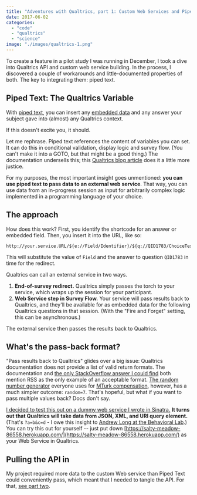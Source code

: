 ```yaml
---
title: "Adventures with Qualtrics, part 1: Custom Web Services and Piped Text"
date: 2017-06-02
categories:
  - "code"
  - "qualtrics"
  - "science"
image: "./images/qualtrics-1.png"
---
```


To create a feature in a pilot study I was running in December, I took a dive into Qualtrics API and custom web service building. In the process, I discovered a couple of workarounds and little-documented properties of both. The key to integrating them: piped text.

## Piped Text: The Qualtrics Variable

With [piped text](https://www.qualtrics.com/support/survey-platform/survey-module/editing-questions/piped-text/piped-text-overview/), you can insert any [embedded data](https://www.qualtrics.com/support/survey-platform/edit-survey/survey-flow/standard-elements/embedded-data/) and any answer your subject gave into (almost) any Qualtrics context.

If this doesn't excite you, it should.

Let me rephrase. Piped text references the content of variables you can set. It can do this in conditional validation, display logic and survey flow. (You can't make it into a GOTO, but that might be a good thing.) The documentation undersells this; this [Qualtrics blog article](https://www.qualtrics.com/blog/why-we-love-piped-text-and-you-should-too/) does it a little more justice.

For my purposes, the most important insight goes unmentioned: **you can use piped text to pass data to an external web service**. That way, you can use data from an in-progress session as input for arbitrarily complex logic implemented in a programming language of your choice.

## The approach

How does this work? First, you identify the shortcode for an answer or embedded field. Then, you insert it into the URL, like so:

```
http://your.service.URL/${e://Field/Identifier}/${q://QID1783/ChoiceTextEntryVField>
```

This will substitute the value of `Field` and the answer to question `QID1783` in time for the redirect.

Qualtrics can call an external service in two ways.

1. **End-of-survey redirect.** Qualtrics simply passes the torch to your service, which wraps up the session for your participant.
2. **Web Service step in Survey Flow.** Your service will pass results back to Qualtrics, and they'll be available for as embedded data for the following Qualtrics questions in that session. (With the "Fire and Forget" setting, this can be asynchronous.)

The external service then passes the results back to Qualtrics.

## What's the pass-back format?

"Pass results back to Qualtrics" glides over a big issue: Qualtrics documentation does not provide a list of valid return formats. The documentation and [the only StackOverflow answer I could find](http://stackoverflow.com/q/21445897/2114580) both mention RSS as the only example of an acceptable format. [The random number generator](http://reporting.qualtrics.com/projects/randomNumGen.php) everyone uses for [MTurk compensation](http://brentcurdy.net/qualtrics-tutorials/link/), however, has a much simpler outcome: `random=7`. That's hopeful, but what if you want to pass multiple values back? Docs don't say.

[I decided to test this out on a dummy web service I wrote in Sinatra.](https://github.com/shippy/qualtrics-web-service) **It turns out that Qualtrics will take data from JSON, XML, and URI query element.** (That's `?a=b&c=d` - I owe this insight to [Andrew Long at the Behavioral Lab](https://thebehaviorallab.wordpress.com/2013/10/28/how-to-randomize-or-shuffle-an-array-in-qualtrics/).) You can try this out for yourself -- just put down [https://salty-meadow-86558.herokuapp.com/](https://salty-meadow-86558.herokuapp.com/) as your Web Service in Qualtrics.

## Pulling the API in

My project required more data to the custom Web service than Piped Text could conveniently pass, which meant that I needed to tangle the API. For that, [see part two](http://simon.podhajsky.net/blog/2017/qualtrics-2-exporting-latest-response-via-api/).
